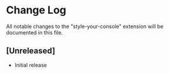 # Change Log

All notable changes to the "style-your-console" extension will be documented in this file.

<!-- Check [Keep a Changelog](http://keepachangelog.com/) for recommendations on how to structure this file. -->

## [Unreleased]

- Initial release